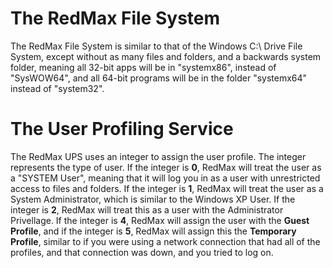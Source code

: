 # The RedMax File System

The RedMax File System is similar to that of the Windows C:\ Drive File System, except without as many files and folders, and a backwards system folder, meaning all 32-bit apps will be in "systemx86", instead of "SysWOW64", and all 64-bit programs will be in the folder "systemx64" instead of "system32".




# The User Profiling Service

The RedMax UPS uses an integer to assign the user profile. The integer represents the type of user. If the integer is **0**, RedMax will treat the user as a "SYSTEM User", meaning that it will log you in as a user with unrestricted access to files and folders. If the integer is **1**, RedMax will treat the user as a System Administrator, which is similar to the Windows XP User. If the integer is **2**, RedMax will treat this as a user with the Administrator Privellage. If the integer is **4**, RedMax will assign the user with the **Guest Profile**, and if the integer is **5**, RedMax will assign this the **Temporary Profile**, similar to if you were using a network connection that had all of the profiles, and that connection was down, and you tried to log on.
